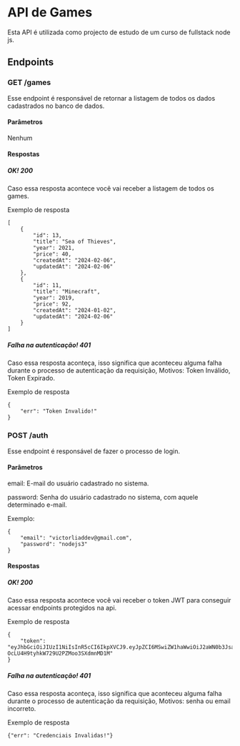 # API de Games
Esta API é utilizada como projecto de estudo de um curso de fullstack node js.
## Endpoints
### GET /games
Esse endpoint é responsável de retornar a listagem de todos os dados cadastrados no banco de dados.
#### Parâmetros
Nenhum
#### Respostas
##### OK! 200
Caso essa resposta acontece você vai receber a listagem de todos os games.

Exemplo de resposta
```
[
    {
        "id": 13,
        "title": "Sea of Thieves",
        "year": 2021,
        "price": 40,
        "createdAt": "2024-02-06",
        "updatedAt": "2024-02-06"
    },
    {
        "id": 11,
        "title": "Minecraft",
        "year": 2019,
        "price": 92,
        "createdAt": "2024-01-02",
        "updatedAt": "2024-02-06"
    }
]
```
##### Falha na autenticação! 401
Caso essa resposta aconteça, isso significa que aconteceu alguma falha durante o processo de autenticação da requisição, Motivos: Token Inválido, Token Expirado.

Exemplo de resposta

```
{
    "err": "Token Invalido!"
}
```

### POST /auth
Esse endpoint é responsável de fazer o processo de login.
#### Parâmetros
email: E-mail do usuário cadastrado no sistema.

password: Senha do usuário cadastrado no sistema, com aquele determinado e-mail.

Exemplo: 
```
{
    "email": "victorliaddev@gmail.com",
    "password": "nodejs3"
}
```
#### Respostas
##### OK! 200
Caso essa resposta acontece você vai receber o token JWT para conseguir acessar endpoints protegidos na api.

Exemplo de resposta
```
{
    "token": "eyJhbGciOiJIUzI1NiIsInR5cCI6IkpXVCJ9.eyJpZCI6MSwiZW1haWwiOiJ2aWN0b3JsaWFkZGV2QGdtYWlsLmNvbSIsImlhdCI6MTcwNzI1MzI4MCwiZXhwIjoxNzA3NDI2MDgwfQ.gWr2ORKfc_-OcLU4H9tyhkW729U2PZMoo3SXdmnMD1M"
}
```
##### Falha na autenticação! 401
Caso essa resposta aconteça, isso significa que aconteceu alguma falha durante o processo de autenticação da requisição, Motivos: senha ou email incorreto.

Exemplo de resposta

```
{"err": "Credenciais Invalidas!"}
```
